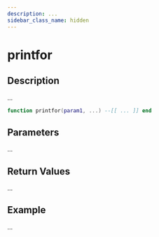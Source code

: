 ```yaml
---
description: ...
sidebar_class_name: hidden
---
```


# printfor

## Description

...

```lua
function printfor(param1, ...) --[[ ... ]] end
```

## Parameters

...

## Return Values

...

## Example

...

